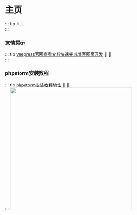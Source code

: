 # 主页
::: tip  <span style="color:#999;font-weight: initial;">ALL</span>
 &ensp;                     				  
:::
### 友情提示
::: tip <span style="color:#999;font-weight: initial;"><a href="http://caibaojian.com/vuepress/">vuepress官网查看文档快速完成博客网页开发</a></span> 🎉 💯
&ensp;                     				  
:::
### phpstorm安装教程
::: tip <span style="color:#999;font-weight: initial;"><a href="https://blog.csdn.net/zff980320/article/details/88971296">phpstorm安装教程地址</a></span> 🎉 💯
&ensp;                     				  
:::
<img src="man.jpg" style="width:400px"/>